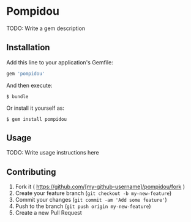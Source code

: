 # Pompidou

TODO: Write a gem description

## Installation

Add this line to your application's Gemfile:

```ruby
gem 'pompidou'
```

And then execute:

    $ bundle

Or install it yourself as:

    $ gem install pompidou

## Usage

TODO: Write usage instructions here

## Contributing

1. Fork it ( https://github.com/[my-github-username]/pompidou/fork )
2. Create your feature branch (`git checkout -b my-new-feature`)
3. Commit your changes (`git commit -am 'Add some feature'`)
4. Push to the branch (`git push origin my-new-feature`)
5. Create a new Pull Request
